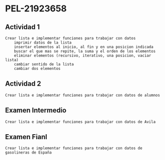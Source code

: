 # PEL-21923658
  ## Actividad 1
	Crear lista e implementar funciones para trabajar con datos
		imprimir datos de la lista
		insertar elementos al inicio, al fin y en una posicion indicada
		buscar el que mas se repite, la suma y el orden de los elementos
		eliminar elementos (recursivo, iterativo, una posicion, vaciar lista)
		cambiar sentido de la lista
		cambiar dos elementos
  ## Actividad 2
	Crear lista e implementar funciones para trabajar con datos de alumnos
  ## Examen Intermedio
	Crear lista e implementar funciones para trabajar con datos de Avila
  ## Examen Fianl
	Crear lista e implementar funciones para trabajar con datos de gasolineras de España
